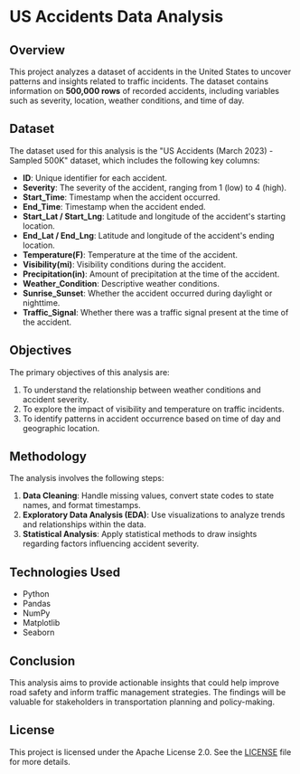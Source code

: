 # US Accidents Data Analysis

## Overview

This project analyzes a dataset of accidents in the United States to uncover patterns and insights related to traffic incidents. The dataset contains information on **500,000 rows** of recorded accidents, including variables such as severity, location, weather conditions, and time of day.

## Dataset

The dataset used for this analysis is the "US Accidents (March 2023) - Sampled 500K" dataset, which includes the following key columns:

- **ID**: Unique identifier for each accident.
- **Severity**: The severity of the accident, ranging from 1 (low) to 4 (high).
- **Start_Time**: Timestamp when the accident occurred.
- **End_Time**: Timestamp when the accident ended.
- **Start_Lat / Start_Lng**: Latitude and longitude of the accident's starting location.
- **End_Lat / End_Lng**: Latitude and longitude of the accident's ending location.
- **Temperature(F)**: Temperature at the time of the accident.
- **Visibility(mi)**: Visibility conditions during the accident.
- **Precipitation(in)**: Amount of precipitation at the time of the accident.
- **Weather_Condition**: Descriptive weather conditions.
- **Sunrise_Sunset**: Whether the accident occurred during daylight or nighttime.
- **Traffic_Signal**: Whether there was a traffic signal present at the time of the accident.

## Objectives

The primary objectives of this analysis are:

1. To understand the relationship between weather conditions and accident severity.
2. To explore the impact of visibility and temperature on traffic incidents.
3. To identify patterns in accident occurrence based on time of day and geographic location.

## Methodology

The analysis involves the following steps:

1. **Data Cleaning**: Handle missing values, convert state codes to state names, and format timestamps.
2. **Exploratory Data Analysis (EDA)**: Use visualizations to analyze trends and relationships within the data.
3. **Statistical Analysis**: Apply statistical methods to draw insights regarding factors influencing accident severity.

## Technologies Used

- Python
- Pandas
- NumPy
- Matplotlib
- Seaborn

## Conclusion

This analysis aims to provide actionable insights that could help improve road safety and inform traffic management strategies. The findings will be valuable for stakeholders in transportation planning and policy-making.

## License

This project is licensed under the Apache License 2.0. See the [LICENSE](LICENSE) file for more details.

